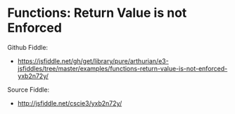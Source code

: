 # Functions: Return Value is not Enforced

Github Fiddle:
- https://jsfiddle.net/gh/get/library/pure/arthurian/e3-jsfiddles/tree/master/examples/functions-return-value-is-not-enforced-yxb2n72y/

Source Fiddle:
- http://jsfiddle.net/cscie3/yxb2n72y/

